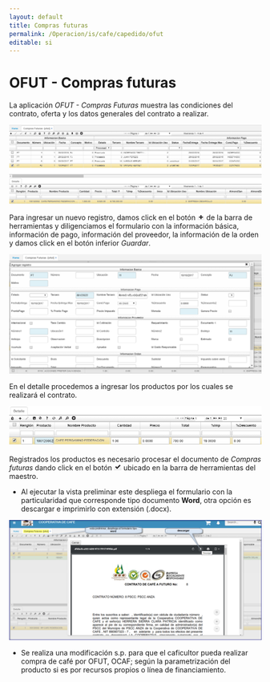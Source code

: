 ```yaml
---
layout: default
title: Compras futuras
permalink: /Operacion/is/cafe/capedido/ofut
editable: si
---
```


# OFUT - Compras futuras

La aplicación _OFUT - Compras Futuras_ muestra las condiciones del contrato, oferta y los datos generales del contrato a realizar.  

![](ofut.png)

Para ingresar un nuevo registro, damos click en el botón ![](mas.png) de la barra de herramientas y diligenciamos el formulario con la información básica, información de pago, información del proveedor, la información de la orden y damos click en el botón inferior _Guardar_.  

![](ofut1.png)

En el detalle procedemos a ingresar los productos por los cuales se realizará el contrato.  

![](ofut2.png)

Registrados los productos es necesario procesar el documento de _Compras futuras_ dando click en el botón ![](procesar.png) ubicado en la barra de herramientas del maestro.  

* Al ejecutar la vista preliminar este despliega el formulario con la particularidad que corresponde tipo documento  **Word**, otra opción es descargar e imprimirlo con extensión (.docx).  

![](ofut3.png)  

* Se realiza una modificación s.p. para que el caficultor pueda realizar compra de café por OFUT, OCAF; según la parametrización del producto si es por recursos propios o línea de financiamiento.  




